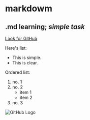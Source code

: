 # **markdowm**
## .md learning; *simple task*
[Look for GitHub](http://github.com)

Here's list:
* This is simple.
* This is clear.

Ordered list:
1. no. 1
2. no. 2
   * item 1
   * item 2
3. no. 3

![GitHub Logo](https://github.com/images/logo.png)
